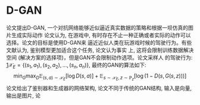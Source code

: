 # D-GAN

论文提出D-GAN, 一个对抗网络能够近似逼近真实数据的策略和根据一坝仿真的图片生成实际动作 论文认为, 在游戏中, 有时存在不止一种正确或者实际的动作可以选择。论文的目标是使用D-GAN来 逼近近似人类在玩游戏时候的驾驶行为。有些文献认为, 鉴别模型更加适合这个任务, 论文认为事实 上, 这将会限制训练数据解决空间 (解决方案的选择项)，但是GAN不会限制动作选项。论文采样人 的驾驶行为: [1]$\mathcal{X}_{E}=\left\{\left(s_{1}, a_{1}\right),\left(s_{2}, a_{2}\right), \ldots,\left(s_{n}, a_{n}\right)\right\},$ 最终的GAN的算法如下:
$$
\min _{G} \max _{D} \mathbb{E}_{(s, a) \sim \mathcal{X}_{E}}[\log D(s, a)]+\mathbb{E}_{s \sim \mathcal{X}_{E}, z \sim \mathbb{P}_{z}}[\log (1-D(s, G(s, z)))]
$$
论文给出了鉴别器和生成器的网络架构, 论文不同于传统的GAN结构, 输入是向量, 输出是图片, 论

[1]: https://blog.csdn.net/qq_31239495/article/details/82964630
